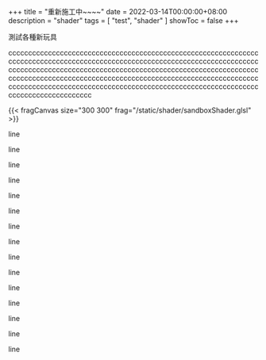 +++
title = "重新施工中~~~~"
date = 2022-03-14T00:00:00+08:00
description = "shader"
tags = [
    "test",
    "shader"
]
showToc = false
+++

測試各種新玩具

<!--more-->
cccccccccccccccccccccccccccccccccccccccccccccccccccccccccccccccccccccccccccccccccccccccccccccccccccccccccccccccccccccccccccccccccccccccccccccccccccccccccccccccccccccccccccccccccccccccccccccccccccccccccccccccccccccccccccccccccccccccccccccccccccccccccccccccccccccccccccccccccccccccccccccccccccccccccccccccccccccccccccccccccccccccccccccccc

{{< fragCanvas size="300 300" frag="/static/shader/sandboxShader.glsl" >}}
<!-- {{< fragCanvas size="300 300" frag="/static/shader/sandboxShader.glsl" >}} -->

line

line

line

line

line

line

line

line

line

line

line

line

line

line

line
